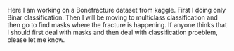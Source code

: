 Here I am working on a Bonefracture dataset from kaggle. First I doing only Binar classification. Then I will be moving to multiclass classification and then go to find masks where the fracture is happening. If anyone thinks that I should first deal with masks and then deal with classification proeblem, please let me know.